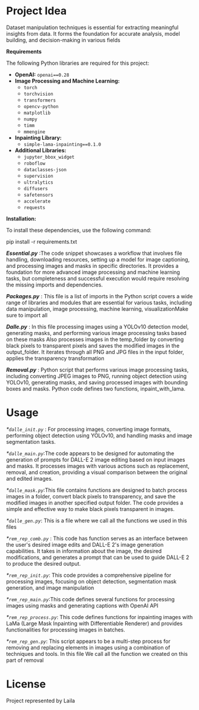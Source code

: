 # Project Idea
Dataset manipulation techniques is essential for extracting meaningful insights from data. It forms the foundation for accurate analysis, model building, and decision-making in various fields 


**Requirements**

The following Python libraries are required for this project:

* **OpenAI:** `openai==0.28`
* **Image Processing and Machine Learning:**
    * `torch`
    * `torchvision`
    * `transformers`
    * `opencv-python`
    * `matplotlib`
    * `numpy`
    * `timm`
    * `mmengine`
* **Inpainting Library:**
    * `simple-lama-inpainting==0.1.0`
* **Additional Libraries:**
    * `jupyter_bbox_widget`
    * `roboflow`
    * `dataclasses-json`
    * `supervision`
    * `ultralytics`
    * `diffusers`
    * `safetensors`
    * `accelerate`
    * `requests`

**Installation:**

To install these dependencies, use the following command:

pip install -r requirements.txt

**_Essential.py_** :The code snippet showcases a workflow that involves file handling, downloading resources, setting up a model for image captioning, and processing images and masks in specific directories. 
It provides a foundation for more advanced image processing and machine learning tasks, but completeness and successful execution would require resolving the missing imports and dependencies.

**_Packages.py_** : This file is a list of imports in the Python script covers a wide range of libraries and modules that are essential for various tasks, including data manipulation, image processing, machine learning, visualizationMake sure to import all

**_Dalle.py_** : In this file processing images using a YOLOv10 detection model, generating masks, and performing various image processing tasks based on these masks Also processes images in the temp_folder by converting black pixels to transparent pixels and saves the modified images in the output_folder. It iterates through all PNG and JPG files in the input folder, applies the transparency transformation

**_Removal.py_** : Python script that performs various image processing tasks, including converting JPEG images to PNG, running object detection using YOLOv10, generating masks, and saving processed images with bounding boxes and masks. Python code defines two functions, inpaint_with_lama.

# Usage 

_*`dalle_init.py`_ : For processing images, converting image formats, performing object detection using YOLOv10, and handling masks and image segmentation tasks.

_*`dalle_main.py`_:The code appears to be designed for automating the generation of prompts for DALL-E 2 image editing based on input images and masks. It processes images with various actions such as replacement, removal, and creation, providing a visual comparison between the original and edited images.

_*`dalle_mask.py`_:This file contains functions are designed to batch process images in a folder, convert black pixels to transparency, and save the modified images in another specified output folder. The code provides a simple and effective way to make black pixels transparent in images.

_*`dalle_gen.py`_: This is a file where we call all the functions we used in this files 

_*`rem_rep_comb.py`_ : This code has function serves as an interface between the user's desired image edits and DALL-E 2's image generation capabilities. It takes in information about the image, the desired modifications, and generates a prompt that can be used to guide DALL-E 2 to produce the desired output.

_*`rem_rep_init.py`_: This code provides a comprehensive pipeline for processing images, focusing on object detection, segmentation mask generation, and image manipulation

_*`rem_rep_main.py`_:This code defines several functions for processing images using masks and generating captions with OpenAI API

_*`rem_rep_process.py`_: This code defines functions for inpainting images with LaMa (Large Mask Inpainting with Differentiable Renderer) and provides functionalities for processing images in batches.

_*`rem_rep_gen.py`_: This script appears to be a multi-step process for removing and replacing elements in images using a combination of techniques and tools. In this file We call all the function we created on this part of removal 




# License 
Project represented by Laila 




